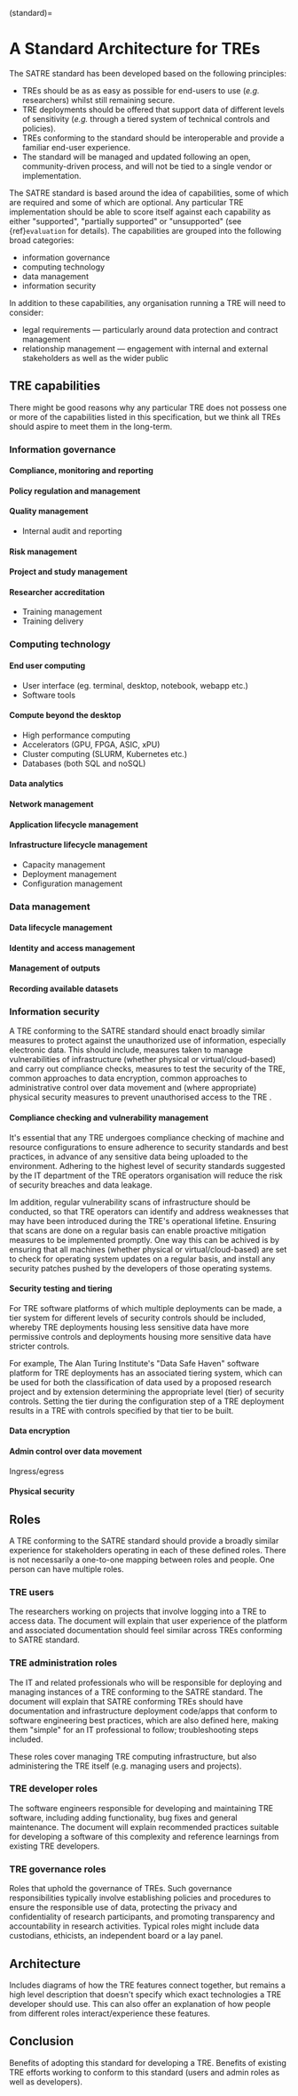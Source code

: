 (standard)=

# A Standard Architecture for TREs

<!-- What this document intends to do (and what it doesn't), the level of detail we aim for contrasted with other technical standards -->

The SATRE standard has been developed based on the following principles:

- TREs should be as as easy as possible for end-users to use (_e.g._ researchers) whilst still remaining secure.
- TRE deployments should be offered that support data of different levels of sensitivity (_e.g._ through a tiered system of technical controls and policies).
- TREs conforming to the standard should be interoperable and provide a familiar end-user experience.
- The standard will be managed and updated following an open, community-driven process, and will not be tied to a single vendor or implementation.

The SATRE standard is based around the idea of capabilities, some of which are required and some of which are optional.
Any particular TRE implementation should be able to score itself against each capability as either "supported", "partially supported" or "unsupported" (see {ref}`evaluation` for details).
The capabilities are grouped into the following broad categories:

- information governance
- computing technology
- data management
- information security

In addition to these capabilities, any organisation running a TRE will need to consider:

- legal requirements — particularly around data protection and contract management
- relationship management — engagement with internal and external stakeholders as well as the wider public

<!-- ## Required TRE features

> Crowdsourced list of functionality from TRE developers survey that were considered the most important/ <u>essential components in order to define a software as a TRE</u>. Each of these should be described in prose and where appropriate examples of these features present in existing TRE implementations provided. Where features vary across existing TREs this should be highlighted. -->

<!-- ### Feature A
### Feature B
## Optional TRE features

Also crowdsourced from the survey, but this time all the features that were considered less important and/or are not needed in order to simply define something as a TRE (for example this might include something like HPC-connectability).

### Feature X
### Feature Y -->

## TRE capabilities

There might be good reasons why any particular TRE does not possess one or more of the capabilities listed in this specification, but we think all TREs should aspire to meet them in the long-term.

### Information governance

#### Compliance, monitoring and reporting

#### Policy regulation and management

#### Quality management

- Internal audit and reporting

#### Risk management

#### Project and study management

#### Researcher accreditation

- Training management
- Training delivery

### Computing technology

#### End user computing

- User interface (eg. terminal, desktop, notebook, webapp etc.)
- Software tools

#### Compute beyond the desktop

- High performance computing
- Accelerators (GPU, FPGA, ASIC, xPU)
- Cluster computing (SLURM, Kubernetes etc.)
- Databases (both SQL and noSQL)

#### Data analytics

#### Network management

#### Application lifecycle management

#### Infrastructure lifecycle management

- Capacity management
- Deployment management
- Configuration management

### Data management

#### Data lifecycle management

#### Identity and access management

#### Management of outputs

#### Recording available datasets

### Information security

A TRE conforming to the SATRE standard should enact broadly similar measures to protect against the unauthorized use of information, especially electronic data. This should include, measures taken to manage vulnerabilities of infrastructure (whether physical or virtual/cloud-based) and carry out compliance checks, measures to test the security of the TRE, common approaches to data encryption, common approaches to administrative control over data movement and (where appropriate) physical security measures to prevent unauthorised access to the TRE .

#### Compliance checking and vulnerability management

It's essential that any TRE undergoes compliance checking of machine and resource configurations to ensure adherence to security standards and best practices, in advance of any sensitive data being uploaded to the environment. Adhering to the highest level of security standards suggested by the IT department of the TRE operators organisation will reduce the risk of security breaches and data leakage. 

Im addition, regular vulnerability scans of infrastructure should be conducted, so that TRE operators can identify and address weaknesses that may have been introduced during the TRE's operational lifetine. Ensuring that scans are done on a regular basis can enable proactive mitigation measures to be implemented promptly. One way this can be achived is by ensuring that all machines (whether physical or virtual/cloud-based) are set to check for operating system updates on a regular basis, and install any security patches pushed by the developers of those operating systems.

#### Security testing and tiering

For TRE software platforms of which multiple deployments can be made, a tier system for different levels of security controls should be included, whereby TRE deployments housing less sensitive data have more permissive controls and deployments housing more sensitive data have stricter controls.

For example, The Alan Turing Institute's "Data Safe Haven" software platform for TRE deployments has an associated tiering system, which can be used for both the classification of data used by a proposed research project and by extension determining the appropriate level (tier) of security controls. Setting the tier during the configuration step of a TRE deployment results in a TRE with controls specified by that tier to be built.

#### Data encryption

#### Admin control over data movement

Ingress/egress

#### Physical security

<!-- #### Availability management -->
<!-- JR: not sure what this means -->

## Roles

A TRE conforming to the SATRE standard should provide a broadly similar experience for stakeholders operating in each of these defined roles.
There is not necessarily a one-to-one mapping between roles and people.
One person can have multiple roles.

### TRE users

The researchers working on projects that involve logging into a TRE to access data.
The document will explain that user experience of the platform and associated documentation should feel similar across TREs conforming to SATRE standard.

### TRE administration roles

The IT and related professionals who will be responsible for deploying and managing instances of a TRE conforming to the SATRE standard.
The document will explain that SATRE conforming TREs should have documentation and infrastructure deployment code/apps that conform to software engineering best practices, which are also defined here, making them "simple" for an IT professional to follow; troubleshooting steps included.

These roles cover managing TRE computing infrastructure, but also administering the TRE itself (e.g. managing users and projects).

### TRE developer roles

The software engineers responsible for developing and maintaining TRE software, including adding functionality, bug fixes and general maintenance.
The document will explain recommended practices suitable for developing a software of this complexity and reference learnings from existing TRE developers.

### TRE governance roles

Roles that uphold the governance of TREs.
Such governance responsibilities typically involve establishing policies and procedures to ensure the responsible use of data, protecting the privacy and confidentiality of research participants, and promoting transparency and accountability in research activities.
Typical roles might include data custodians, ethicists, an independent board or a lay panel.

## Architecture

Includes diagrams of how the TRE features connect together, but remains a high level description that doesn't specify which exact technologies a TRE developer should use.
This can also offer an explanation of how people from different roles interact/experience these features.

## Conclusion

Benefits of adopting this standard for developing a TRE. 
Benefits of existing TRE efforts working to conform to this standard (users and admin roles as well as developers).
